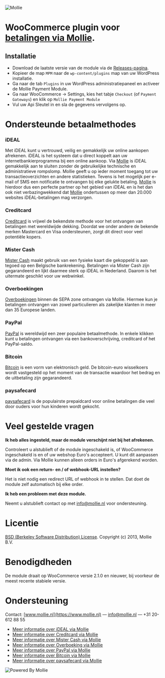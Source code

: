 ![Mollie](https://www.mollie.nl/files/Mollie-Logo-Style-Small.png)

# WooCommerce plugin voor [betalingen via Mollie](https://www.mollie.nl/betaaldiensten/). #

## Installatie ##
* Download de laatste versie van de module via de [Releases-pagina](https://github.com/mollie/Woocommerce/releases).
* Kopieer de map `MPM` naar de `wp-content/plugins` map van uw WordPress installatie.
* Ga naar de tab `Plugins` in uw WordPress administratiepaneel en activeer de Mollie Payment Module.
* Ga naar WooCommerce -> Settings, kies het tabje `Checkout` (of `Payment Gateways`) en klik op `Mollie Payment Module`
* Vul uw Api Sleutel in en sla de gegevens vervolgens op.

# Ondersteunde betaalmethodes #
### iDEAL ###
Met iDEAL kunt u vertrouwd, veilig en gemakkelijk uw online aankopen afrekenen. iDEAL is het systeem dat u direct koppelt aan uw internetbankierprogramma bij een online aankoop.
Via [Mollie](https://www.mollie.nl/) is iDEAL gemakkelijk aan te sluiten zonder de gebruikelijke technische en administratieve rompslomp. Mollie geeft u op ieder moment toegang tot uw transactieoverzichten en andere statistieken. Tevens is het mogelijk per e-mail of SMS een notificatie te ontvangen bij elke gelukte betaling. [Mollie](https://www.mollie.nl/) is hierdoor dus een perfecte partner op het gebied van iDEAL en is het dan ook niet verbazingwekkend dat [Mollie](https://www.mollie.nl/) ondertussen op meer dan 20.000 websites iDEAL-betalingen mag verzorgen.

### Creditcard ###
[Creditcard](https://www.mollie.nl/betaaldiensten/creditcard/) is vrijwel de bekendste methode voor het ontvangen van betalingen met wereldwijde dekking. Doordat we onder andere de bekende merken Mastercard en Visa ondersteunen, zorgt dit direct voor veel potentiële kopers.

### Mister Cash ###
[Mister Cash](https://www.mollie.nl/betaaldiensten/mistercash/) maakt gebruik van een fysieke kaart die gekoppeld is aan tegoed op een Belgische bankrekening. Betalingen via Mister Cash zijn gegarandeerd en lijkt daarmee sterk op iDEAL in Nederland. Daarom is het uitermate geschikt voor uw webwinkel.

### Overboekingen ###
[Overboekingen](https://www.mollie.nl/betaaldiensten/overboeking/) binnen de SEPA zone ontvangen via Mollie. Hiermee kun je betalingen ontvangen van zowel particulieren als zakelijke klanten in meer dan 35 Europese landen.

### PayPal ###
[PayPal](https://www.mollie.nl/betaaldiensten/paypal/) is wereldwijd een zeer populaire betaalmethode. In enkele klikken kunt u betalingen ontvangen via een bankoverschrijving, creditcard of het PayPal-saldo.

### Bitcoin ###
[Bitcoin](https://www.mollie.nl/betaaldiensten/bitcoin/) is een vorm van elektronisch geld. De bitcoin-euro wisselkoers wordt vastgesteld op het moment van de transactie waardoor het bedrag en de uitbetaling zijn gegarandeerd.

### paysafecard ###
[paysafecard](https://www.mollie.nl/betaaldiensten/paysafecard/) is de populairste prepaidcard voor online betalingen die veel door ouders voor hun kinderen wordt gekocht.

# Veel gestelde vragen #

**Ik heb alles ingesteld, maar de module verschijnt niet bij het afrekenen.**

Controleert u alstublieft of de module ingeschakeld is, of WooCommerce ingeschakeld is en of uw webshop Euro's accepteert. U kunt dit aanpassen via de admin. Via Mollie kunnen alleen orders in Euro's afgerekend worden.

**Moet ik ook een return- en / of webhook-URL instellen?**

Het is niet nodig een redirect URL of webhook in te stellen. Dat doet de module zelf automatisch bij elke order.

**Ik heb een probleem met deze module.**

Neemt u alstublieft contact op met info@mollie.nl voor ondersteuning.

# Licentie #
[BSD (Berkeley Software Distribution) License](http://www.opensource.org/licenses/bsd-license.php).
Copyright (c) 2013, Mollie B.V.

# Benodigdheden #
De module draait op WooCommerce versie 2.1.0 en nieuwer, bij voorkeur de meest recente stabiele versie.

# Ondersteuning #
Contact: [www.mollie.nl](https://www.mollie.nl) — info@mollie.nl — +31 20-612 88 55

+ [Meer informatie over iDEAL via Mollie](https://www.mollie.nl/betaaldiensten/ideal/)
+ [Meer informatie over Creditcard via Mollie](https://www.mollie.nl/betaaldiensten/creditcard/)
+ [Meer informatie over Mister Cash via Mollie](https://www.mollie.nl/betaaldiensten/mistercash/)
+ [Meer informatie over Overboeking via Mollie](https://www.mollie.nl/betaaldiensten/overboeking/)
+ [Meer informatie over PayPal via Mollie](https://www.mollie.nl/betaaldiensten/paypal/)
+ [Meer informatie over Bitcoin via Mollie](https://www.mollie.nl/betaaldiensten/bitcoin/)
+ [Meer informatie over paysafecard via Mollie](https://www.mollie.nl/betaaldiensten/paysafecard/)

![Powered By Mollie](https://www.mollie.nl/images/badge-betaling-medium.png)

